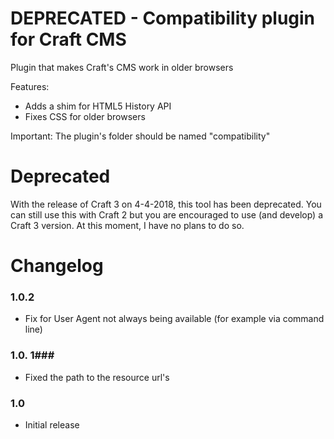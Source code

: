 DEPRECATED - Compatibility plugin for Craft CMS
=================

Plugin that makes Craft's CMS work in older browsers

Features:
 - Adds a shim for HTML5 History API
 - Fixes CSS for older browsers
 
Important:
The plugin's folder should be named "compatibility"

Deprecated
=================

With the release of Craft 3 on 4-4-2018, this tool has been deprecated. You can still use this with Craft 2 but you are encouraged to use (and develop) a Craft 3 version. At this moment, I have no plans to do so.

Changelog
=================
### 1.0.2 ###
 - Fix for User Agent not always being available (for example via command line)

### 1.0. 1###
 - Fixed the path to the resource url's
 
### 1.0 ###
 - Initial release
